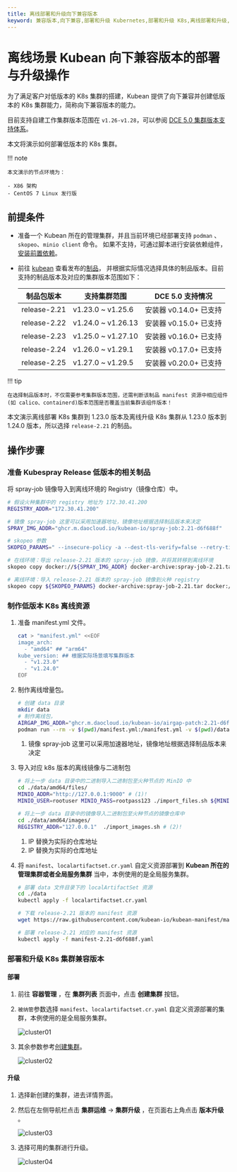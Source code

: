 ```yaml
---
title: 离线部署和升级向下兼容版本
keyword: 兼容版本,向下兼容,部署和升级 Kubernetes,部署和升级 K8s,离线部署和升级,低版本 K8s,低版本 Kubernetes
---
```


# 离线场景 Kubean 向下兼容版本的部署与升级操作

为了满足客户对低版本的 K8s 集群的搭建，Kubean 提供了向下兼容并创建低版本的 K8s 集群能力，简称向下兼容版本的能力。

目前支持自建工作集群版本范围在 `v1.26-v1.28`，可以参阅 [DCE 5.0 集群版本支持体系](../user-guide/clusters/cluster-version.md)。

本文将演示如何部署低版本的 K8s 集群。

!!! note

    本文演示的节点环境为：

    - X86 架构
    - CentOS 7 Linux 发行版

## 前提条件

- 准备一个 Kubean 所在的管理集群，并且当前环境已经部署支持 `podman` 、`skopeo`、`minio client` 命令。
  如果不支持，可通过脚本进行安装依赖组件，[安装前置依赖](../../install/install-tools.md)。

- 前往 [kubean](https://github.com/kubean-io/kubean) 查看发布的[制品](https://kubean-io.github.io/kubean/zh/releases/artifacts/)，
  并根据实际情况选择具体的制品版本。目前支持的制品版本及对应的集群版本范围如下：

    | 制品包版本        | 支持集群范围            | DCE 5.0 支持情况     |
    |--------------|-------------------|------------------|
    | release-2.21 | v1.23.0 ~ v1.25.6 | 安装器 v0.14.0+ 已支持 |
    | release-2.22 | v1.24.0 ~ v1.26.13 | 安装器 v0.15.0+ 已支持 |
    | release-2.23 | v1.25.0 ~ v1.27.10 | 安装器 v0.16.0+ 已支持 |
    | release-2.24 | v1.26.0 ~ v1.29.1 | 安装器 v0.17.0+ 已支持 |
    | release-2.25 | v1.27.0 ~ v1.29.5 | 安装器 v0.20.0+ 已支持 |

!!! tip

    在选择制品版本时，不仅需要参考集群版本范围，还需判断该制品 manifest 资源中相应组件(如 calico、containerd)版本范围是否覆盖当前集群该组件版本！

    
本文演示离线部署 K8s 集群到 1.23.0 版本及离线升级 K8s 集群从 1.23.0 版本到 1.24.0 版本，所以选择 `release-2.21` 的制品。

## 操作步骤

### 准备 Kubespray Release 低版本的相关制品

将 spray-job 镜像导入到离线环境的 Registry（镜像仓库）中。

```bash
# 假设火种集群中的 registry 地址为 172.30.41.200
REGISTRY_ADDR="172.30.41.200"

# 镜像 spray-job 这里可以采用加速器地址，镜像地址根据选择制品版本来决定
SPRAY_IMG_ADDR="ghcr.m.daocloud.io/kubean-io/spray-job:2.21-d6f688f"

# skopeo 参数
SKOPEO_PARAMS=" --insecure-policy -a --dest-tls-verify=false --retry-times=3 "

# 在线环境：导出 release-2.21 版本的 spray-job 镜像，并将其转移到离线环境
skopeo copy docker://${SPRAY_IMG_ADDR} docker-archive:spray-job-2.21.tar

# 离线环境：导入 release-2.21 版本的 spray-job 镜像到火种 registry
skopeo copy ${SKOPEO_PARAMS} docker-archive:spray-job-2.21.tar docker://${REGISTRY_ADDR}/${SPRAY_IMG_ADDR/.m.daocloud/}
```

### 制作低版本 K8s 离线资源

1. 准备 manifest.yml 文件。

    ```bash
    cat > "manifest.yml" <<EOF
    image_arch:
      - "amd64" ## "arm64"
    kube_version: ## 根据实际场景填写集群版本
      - "v1.23.0"
      - "v1.24.0"
    EOF
    ```

2. 制作离线增量包。

    ```bash
    # 创建 data 目录
    mkdir data
    # 制作离线包，
    AIRGAP_IMG_ADDR="ghcr.m.daocloud.io/kubean-io/airgap-patch:2.21-d6f688f" # (1)!
    podman run --rm -v $(pwd)/manifest.yml:/manifest.yml -v $(pwd)/data:/data -e ZONE=CN -e MODE=FULL ${AIRGAP_IMG_ADDR}
    ```

    1. 镜像 spray-job 这里可以采用加速器地址，镜像地址根据选择制品版本来决定

3. 导入对应 k8s 版本的离线镜像与二进制包

    ```bash
    # 将上一步 data 目录中的二进制导入二进制包至火种节点的 MinIO 中
    cd ./data/amd64/files/
    MINIO_ADDR="http://127.0.0.1:9000" # (1)!
    MINIO_USER=rootuser MINIO_PASS=rootpass123 ./import_files.sh ${MINIO_ADDR}
    
    # 将上一步 data 目录中的镜像导入二进制包至火种节点的镜像仓库中
    cd ./data/amd64/images/
    REGISTRY_ADDR="127.0.0.1"  ./import_images.sh # (2)!
    ```

    1. IP 替换为实际的仓库地址
    2. IP 替换为实际的仓库地址

4. 将 `manifest`、`localartifactset.cr.yaml` 自定义资源部署到 **Kubean 所在的管理集群或者全局服务集群** 当中，本例使用的是全局服务集群。

    ```bash
    # 部署 data 文件目录下的 localArtifactSet 资源
    cd ./data
    kubectl apply -f localartifactset.cr.yaml

    # 下载 release-2.21 版本的 manifest 资源
    wget https://raw.githubusercontent.com/kubean-io/kubean-manifest/main/manifests/manifest-2.21-d6f688f.yaml

    # 部署 release-2.21 对应的 manifest 资源
    kubectl apply -f manifest-2.21-d6f688f.yaml
    ```

### 部署和升级 K8s 集群兼容版本

#### 部署

1. 前往 **容器管理** ，在 __集群列表__ 页面中，点击 __创建集群__ 按钮。

2. `被纳管`参数选择 `manifest`、`localartifactset.cr.yaml` 自定义资源部署的集群，本例使用的是全局服务集群。

    ![cluster01](../images/cluster01.png)

3. 其余参数参考[创建集群](../user-guide/clusters/create-cluster.md)。

    ![cluster02](../images/cluster02.png)

#### 升级

1. 选择新创建的集群，进去详情界面。

2. 然后在左侧导航栏点击 __集群运维__ -> __集群升级__ ，在页面右上角点击 __版本升级__ 。

    ![cluster03](../images/cluster03.png)

3. 选择可用的集群进行升级。

    ![cluster04](../images/cluster04.png)
